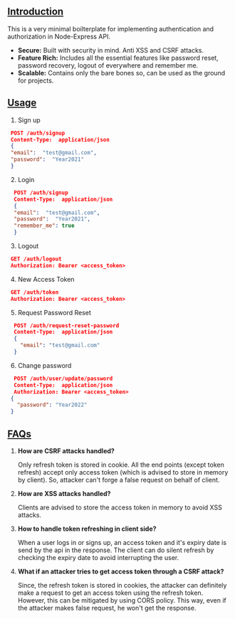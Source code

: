 ## [Introduction](https://github.com/kcsujeet/nodejs-auth-boilerplate#introduction)

This is a very minimal boilterplate for implementing authentication and authorization in Node-Express API.

-   **Secure:**  Built with security in mind. Anti XSS and CSRF attacks. 
-   **Feature Rich:**  Includes all the essential features like password reset, password recovery, logout of everywhere and remember me. 
-   **Scalable:** Contains only the bare bones so, can be used as the ground for projects. 


## [Usage](https://github.com/kcsujeet/nodejs-auth-boilerplate#usage)

 1. Sign up
   ```json
    POST /auth/signup
    Content-Type:  application/json
    {
    "email":  "test@gmail.com",
    "password":  "Year2021"
    }
  ```

 2. Login
  ```json
    POST /auth/signup
    Content-Type:  application/json
    {
    "email":  "test@gmail.com",
    "password":  "Year2021",
    "remember_me": true
    }
  ```

 3. Logout
  ```json
   GET /auth/logout
   Authorization: Bearer <access_token>
  ```
 4. New Access Token
  ```json
   GET /auth/token
   Authorization: Bearer <access_token>
  ```
 5. Request Password Reset
  ```json
    POST /auth/request-reset-password
    Content-Type:  application/json
    {
      "email": "test@gmail.com"
    }
  ```

 6. Change password
```json
  POST /auth/user/update/password
  Content-Type:  application/json
  Authorization: Bearer <access_token>
 {
   "password": "Year2022"
 }
```

## [FAQs](https://github.com/kcsujeet/nodejs-auth-boilerplate#faqs)

 1. **How are CSRF attacks handled?**
 
	  Only refresh token is stored in cookie. All the end points (except token refresh) accept only access token (which is advised to store in memory by client). So, attacker can't forge a false request on behalf of client. 
	 
 2. **How are XSS attacks handled?**
 
    Clients are advised to store the access token in memory to avoid XSS attacks. 
 
 3. **How to handle token refreshing in client side?**
 
    When a user logs in or signs up, an access token and it's expiry date is send by the api in the response. The client can do silent refresh by checking the expiry date to avoid interrupting the user. 

 4. **What if an attacker tries to get access token through a CSRF attack?**
 
    Since, the refresh token is stored in cookies, the attacker can definitely make a request to get an access token using the refresh token. However, this can be mitigated by using CORS policy. This way, even if the attacker makes false request, he won't get the response. 

 
 

